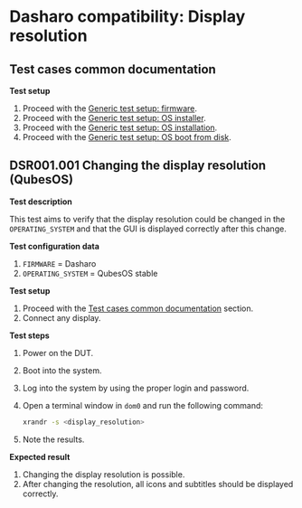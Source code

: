 # Dasharo compatibility: Display resolution

## Test cases common documentation

**Test setup**

1. Proceed with the
   [Generic test setup: firmware](../../generic-test-setup/#firmware).
1. Proceed with the
   [Generic test setup: OS installer](../../generic-test-setup/#os-installer).
1. Proceed with the
   [Generic test setup: OS installation](../../generic-test-setup/#os-installation).
1. Proceed with the
   [Generic test setup: OS boot from disk](../../generic-test-setup/#os-boot-from-disk).

## DSR001.001 Changing the display resolution (QubesOS)

**Test description**

This test aims to verify that the display resolution could be changed in the
`OPERATING_SYSTEM` and that the GUI is displayed correctly after this change.

**Test configuration data**

1. `FIRMWARE` = Dasharo
1. `OPERATING_SYSTEM` = QubesOS stable

**Test setup**

1. Proceed with the
   [Test cases common documentation](#test-cases-common-documentation) section.
1. Connect any display.

**Test steps**

1. Power on the DUT.
1. Boot into the system.
1. Log into the system by using the proper login and password.
1. Open a terminal window in `dom0` and run the following command:

   ```bash
   xrandr -s <display_resolution>
   ```

1. Note the results.

**Expected result**

1. Changing the display resolution is possible.
1. After changing the resolution, all icons and subtitles should be displayed
   correctly.
